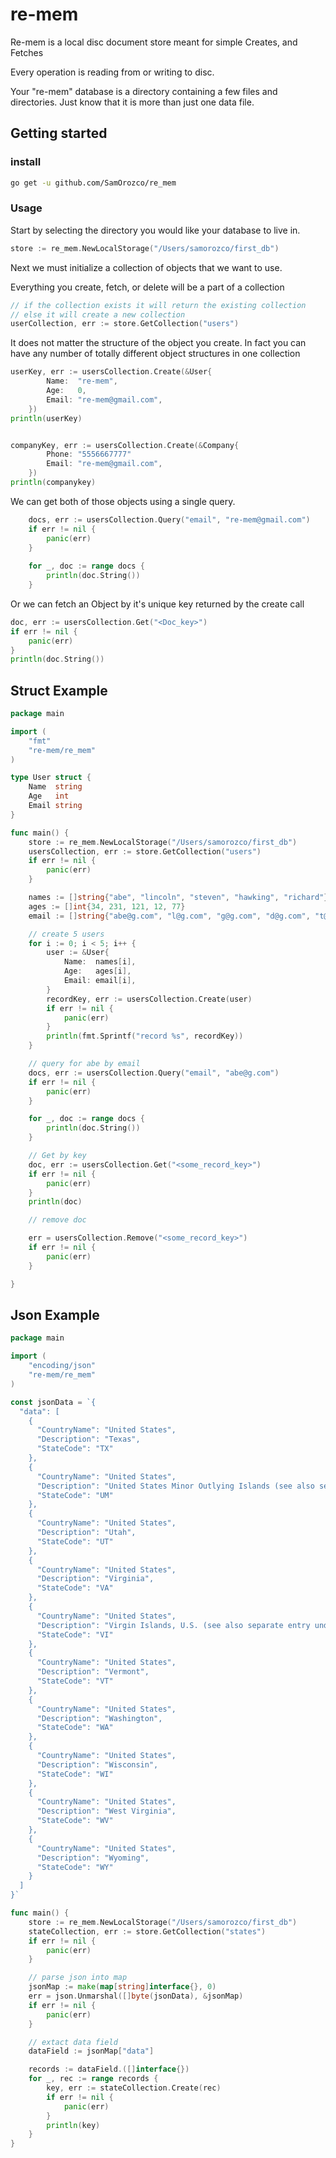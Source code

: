 # re-mem

Re-mem is a local disc document store meant for 
simple Creates, and Fetches 


Every operation is reading from or writing to disc. 

Your "re-mem" database is a directory containing a few files and directories.
Just know that it is more than just one data file.

 


## Getting started


### install
```bash
go get -u github.com/SamOrozco/re_mem
```


### Usage
Start by selecting the directory you would like your database to live in.
```go
store := re_mem.NewLocalStorage("/Users/samorozco/first_db")
```

Next we must initialize a collection of objects that we want to use. 
 
Everything you create, fetch, or delete will be a part of a collection

```go
// if the collection exists it will return the existing collection
// else it will create a new collection
userCollection, err := store.GetCollection("users")
```

It does not matter the structure of the object you create.
In fact you can have any number of totally different object structures in one collection

```go
userKey, err := usersCollection.Create(&User{
		Name:  "re-mem",
		Age:   0,
		Email: "re-mem@gmail.com",
	})
println(userKey)


companyKey, err := usersCollection.Create(&Company{
		Phone: "5556667777"
		Email: "re-mem@gmail.com",
	})
println(companykey)
```

We can get both of those objects using a single query. 

```go
	docs, err := usersCollection.Query("email", "re-mem@gmail.com")
	if err != nil {
		panic(err)
	}
	
	for _, doc := range docs {
		println(doc.String())
	}
```


Or we can fetch an Object by it's unique key returned by the create call
```go
doc, err := usersCollection.Get("<Doc_key>")
if err != nil {
	panic(err)
}
println(doc.String())
```  
  




## Struct Example 

```go
package main

import (
	"fmt"
	"re-mem/re_mem"
)

type User struct {
	Name  string
	Age   int
	Email string
}

func main() {
	store := re_mem.NewLocalStorage("/Users/samorozco/first_db")
	usersCollection, err := store.GetCollection("users")
	if err != nil {
		panic(err)
	}

	names := []string{"abe", "lincoln", "steven", "hawking", "richard"}
	ages := []int{34, 231, 121, 12, 77}
	email := []string{"abe@g.com", "l@g.com", "g@g.com", "d@g.com", "t@g.com"}

	// create 5 users
	for i := 0; i < 5; i++ {
		user := &User{
			Name:  names[i],
			Age:   ages[i],
			Email: email[i],
		}
		recordKey, err := usersCollection.Create(user)
		if err != nil {
			panic(err)
		}
		println(fmt.Sprintf("record %s", recordKey))
	}

	// query for abe by email
	docs, err := usersCollection.Query("email", "abe@g.com")
	if err != nil {
		panic(err)
	}

	for _, doc := range docs {
		println(doc.String())
	}

	// Get by key
	doc, err := usersCollection.Get("<some_record_key>")
	if err != nil {
		panic(err)
	}
	println(doc)

	// remove doc

	err = usersCollection.Remove("<some_record_key>")
	if err != nil {
		panic(err)
	}

}


``` 


## Json Example

```go
package main

import (
	"encoding/json"
	"re-mem/re_mem"
)

const jsonData = `{
  "data": [
    {
      "CountryName": "United States",
      "Description": "Texas",
      "StateCode": "TX"
    },
    {
      "CountryName": "United States",
      "Description": "United States Minor Outlying Islands (see also separate entry under UM)",
      "StateCode": "UM"
    },
    {
      "CountryName": "United States",
      "Description": "Utah",
      "StateCode": "UT"
    },
    {
      "CountryName": "United States",
      "Description": "Virginia",
      "StateCode": "VA"
    },
    {
      "CountryName": "United States",
      "Description": "Virgin Islands, U.S. (see also separate entry under VI)",
      "StateCode": "VI"
    },
    {
      "CountryName": "United States",
      "Description": "Vermont",
      "StateCode": "VT"
    },
    {
      "CountryName": "United States",
      "Description": "Washington",
      "StateCode": "WA"
    },
    {
      "CountryName": "United States",
      "Description": "Wisconsin",
      "StateCode": "WI"
    },
    {
      "CountryName": "United States",
      "Description": "West Virginia",
      "StateCode": "WV"
    },
    {
      "CountryName": "United States",
      "Description": "Wyoming",
      "StateCode": "WY"
    }
  ]
}`

func main() {
	store := re_mem.NewLocalStorage("/Users/samorozco/first_db")
	stateCollection, err := store.GetCollection("states")
	if err != nil {
		panic(err)
	}

	// parse json into map
	jsonMap := make(map[string]interface{}, 0)
	err = json.Unmarshal([]byte(jsonData), &jsonMap)
	if err != nil {
		panic(err)
	}

	// extact data field
	dataField := jsonMap["data"]

	records := dataField.([]interface{})
	for _, rec := range records {
		key, err := stateCollection.Create(rec)
		if err != nil {
			panic(err)
		}
		println(key)
	}
}

```
